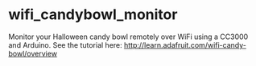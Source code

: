 wifi_candybowl_monitor
======================

Monitor your Halloween candy bowl remotely over WiFi using a CC3000 and Arduino.  See the tutorial here: http://learn.adafruit.com/wifi-candy-bowl/overview
